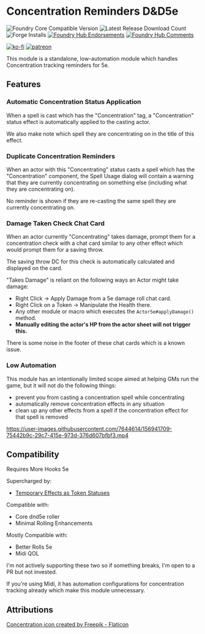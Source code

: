 # Concentration Reminders D&D5e

![Foundry Core Compatible Version](https://img.shields.io/badge/dynamic/json.svg?url=https%3A%2F%2Fraw.githubusercontent.com%2FElfFriend-DnD%2Ffoundryvtt-concentration-5e%2Fmain%2Fmodule.json&label=Foundry%20Version&query=$.compatibleCoreVersion&colorB=orange)
![Latest Release Download Count](https://img.shields.io/badge/dynamic/json?label=Downloads@latest&query=assets%5B1%5D.download_count&url=https%3A%2F%2Fapi.github.com%2Frepos%2FElfFriend-DnD%2Ffoundryvtt-concentration-5e%2Freleases%2Flatest)
![Forge Installs](https://img.shields.io/badge/dynamic/json?label=Forge%20Installs&query=package.installs&suffix=%25&url=https%3A%2F%2Fforge-vtt.com%2Fapi%2Fbazaar%2Fpackage%2Fconcentration-5e&colorB=4aa94a)
[![Foundry Hub Endorsements](https://img.shields.io/endpoint?logoColor=white&url=https%3A%2F%2Fwww.foundryvtt-hub.com%2Fwp-json%2Fhubapi%2Fv1%2Fpackage%2Fconcentration-5e%2Fshield%2Fendorsements)](https://www.foundryvtt-hub.com/package/concentration-5e/)
[![Foundry Hub Comments](https://img.shields.io/endpoint?logoColor=white&url=https%3A%2F%2Fwww.foundryvtt-hub.com%2Fwp-json%2Fhubapi%2Fv1%2Fpackage%2Fconcentration-5e%2Fshield%2Fcomments)](https://www.foundryvtt-hub.com/package/concentration-5e/)

[![ko-fi](https://img.shields.io/badge/-buy%20me%20a%20coke-%23FF5E5B)](https://ko-fi.com/elffriend)
[![patreon](https://img.shields.io/badge/-patreon-%23FF424D)](https://www.patreon.com/ElfFriend_DnD)

This module is a standalone, low-automation module which handles Concentration tracking reminders for 5e.

## Features

### Automatic Concentration Status Application
When a spell is cast which has the "Concentration" tag, a "Concentration" status effect is automatically applied to the casting actor.

We also make note which spell they are concentrating on in the title of this effect.

### Duplicate Concentration Reminders
When an actor with this "Concentrating" status casts a spell which has the "Concentration" component, the Spell Usage dialog will contain a warning that they are currently concentrating on something else (including what they are concentrating on).

No reminder is shown if they are re-casting the same spell they are currently concentrating on.


### Damage Taken Check Chat Card
When an actor currently "Concentrating" takes damage, prompt them for a concentration check with a chat card similar to any other effect which would prompt them for a saving throw.

The saving throw DC for this check is automatically calculated and displayed on the card.

"Takes Damage" is reliant on the following ways an Actor might take damage:
- Right Click -> Apply Damage from a 5e damage roll chat card.
- Right Click on a Token -> Manipulate the Health there.
- Any other module or macro which executes the `Actor5e#applyDamage()` method.
- **Manually editing the actor's HP from the actor sheet will not trigger this.**

There is some noise in the footer of these chat cards which is a known issue.

### Low Automation
This module has an intentionally limited scope aimed at helping GMs run the game, but it will not do the following things:

- prevent you from casting a concentration spell while concentrating
- automatically remove concentration effects in any situation
- clean up any other effects from a spell if the concentration effect for that spell is removed


https://user-images.githubusercontent.com/7644614/156941709-75442b9c-29c7-415e-973d-376d607bfbf3.mp4



## Compatibility

Requires More Hooks 5e

Supercharged by:
- [Temporary Effects as Token Statuses](https://github.com/ElfFriend-DnD/foundryvtt-temp-effects-as-statuses)

Compatible with:
- Core dnd5e roller
- Minimal Rolling Enhancements

Mostly Compatible with:
- Better Rolls 5e
- Midi QOL

I'm not actively supporting these two so if something breaks, I'm open to a PR but not invested.

If you're using Midi, it has automation configurations for concentration tracking already which make this module unnecessary.

## Attributions

<a href="https://www.flaticon.com/free-icons/remember" title="remember icons">Concentration icon created by Freepik - Flaticon</a>
